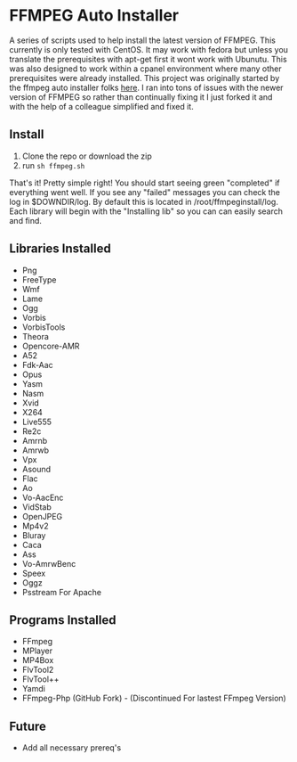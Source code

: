 FFMPEG Auto Installer
===
A series of scripts used to help install the latest version of FFMPEG. This currently is only tested with CentOS. It may work with fedora but unless you translate the prerequisites with apt-get first it wont work with Ubunutu. This was also designed to work within a cpanel environment where many other prerequisites were already installed. This project was originally started by the ffmpeg auto installer folks [here][1]. I ran into tons of issues with the newer version of FFMPEG so rather than continually fixing it I just forked it and with the help of a colleague simplified and fixed it.  

Install
---
1. Clone the repo or download the zip
2. run ```sh ffmpeg.sh```

That's it! Pretty simple right! You should start seeing green "completed" if everything went well. If you see any "failed" messages you can check the log in $DOWNDIR/log. By default this is located in /root/ffmpeginstall/log. Each library will begin with the "Installing lib" so you can can easily search and find. 

Libraries Installed
---
- Png
- FreeType
- Wmf
- Lame
- Ogg
- Vorbis
- VorbisTools
- Theora
- Opencore-AMR
- A52
- Fdk-Aac
- Opus
- Yasm
- Nasm
- Xvid
- X264
- Live555
- Re2c
- Amrnb
- Amrwb
- Vpx
- Asound
- Flac
- Ao
- Vo-AacEnc
- VidStab
- OpenJPEG
- Mp4v2
- Bluray
- Caca
- Ass
- Vo-AmrwBenc
- Speex
- Oggz
- Psstream For Apache

Programs Installed
---
- FFmpeg
- MPlayer
- MP4Box
- FlvTool2
- FlvTool++
- Yamdi
- FFmpeg-Php (GitHub Fork) - (Discontinued For lastest FFmpeg Version)

Future
---
- Add all necessary prereq's

[1]: http://www.ffmpeginstaller.com/
